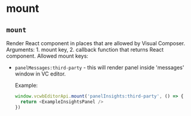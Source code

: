 # mount

## `mount`

Render React component in places that are allowed by Visual Composer. Arguments: 1. mount key, 2. callback function that returns React component. Allowed mount keys:
  - `panelMessages:third-party` - this will render panel inside 'messages' window in VC editor. 

    Example:
    ```javascript
    window.vcwbEditorApi.mount('panelInsights:third-party', () => {
      return <ExampleInsightsPanel />
    })
    ```
